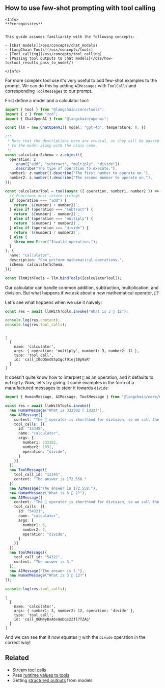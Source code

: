 ## How to use few-shot prompting with tool calling

```{=mdx}
<Info>
**Prerequisites**


This guide assumes familiarity with the following concepts:

- [Chat models](/oss/concepts/chat_models)
- [LangChain Tools](/oss/concepts/tools)
- [Tool calling](/oss/concepts/tool_calling)
- [Passing tool outputs to chat models](/oss/how-to/tool_results_pass_to_model/)

</Info>
```
For more complex tool use it's very useful to add few-shot examples to the prompt. We can do this by adding `AIMessages` with `ToolCalls` and corresponding `ToolMessages` to our prompt.

First define a model and a calculator tool:


```typescript
import { tool } from "@langchain/core/tools";
import { z } from "zod";
import { ChatOpenAI } from "@langchain/openai";

const llm = new ChatOpenAI({ model: "gpt-4o", temperature: 0, })

/**
 * Note that the descriptions here are crucial, as they will be passed along
 * to the model along with the class name.
 */
const calculatorSchema = z.object({
  operation: z
    .enum(["add", "subtract", "multiply", "divide"])
    .describe("The type of operation to execute."),
  number1: z.number().describe("The first number to operate on."),
  number2: z.number().describe("The second number to operate on."),
});

const calculatorTool = tool(async ({ operation, number1, number2 }) => {
  // Functions must return strings
  if (operation === "add") {
    return `${number1 + number2}`;
  } else if (operation === "subtract") {
    return `${number1 - number2}`;
  } else if (operation === "multiply") {
    return `${number1 * number2}`;
  } else if (operation === "divide") {
    return `${number1 / number2}`;
  } else {
    throw new Error("Invalid operation.");
  }
}, {
  name: "calculator",
  description: "Can perform mathematical operations.",
  schema: calculatorSchema,
});

const llmWithTools = llm.bindTools([calculatorTool]);
```
Our calculator can handle common addition, subtraction, multiplication, and division. But what happens if we ask about a new mathematical operator, `🦜`?

Let's see what happens when we use it naively:


```typescript
const res = await llmWithTools.invoke("What is 3 🦜 12");

console.log(res.content);
console.log(res.tool_calls);
```
```output

[
  {
    name: 'calculator',
    args: { operation: 'multiply', number1: 3, number2: 12 },
    type: 'tool_call',
    id: 'call_I0oQGmdESpIgcf91ej30p9aR'
  }
]
```
It doesn't quite know how to interpret `🦜` as an operation, and it defaults to `multiply`. Now, let's try giving it some examples in the form of a manufactured messages to steer it towards `divide`:


```typescript
import { HumanMessage, AIMessage, ToolMessage } from "@langchain/core/messages";

const res = await llmWithTools.invoke([
  new HumanMessage("What is 333382 🦜 1932?"),
  new AIMessage({
    content: "The 🦜 operator is shorthand for division, so we call the divide tool.",
    tool_calls: [{
      id: "12345",
      name: "calculator",
      args: {
        number1: 333382,
        number2: 1932,
        operation: "divide",
      }
    }]
  }),
  new ToolMessage({
    tool_call_id: "12345",
    content: "The answer is 172.558."
  }),
  new AIMessage("The answer is 172.558."),
  new HumanMessage("What is 6 🦜 2?"),
  new AIMessage({
    content: "The 🦜 operator is shorthand for division, so we call the divide tool.",
    tool_calls: [{
      id: "54321",
      name: "calculator",
      args: {
        number1: 6,
        number2: 2,
        operation: "divide",
      }
    }]
  }),
  new ToolMessage({
    tool_call_id: "54321",
    content: "The answer is 3."
  }),
  new AIMessage("The answer is 3."),
  new HumanMessage("What is 3 🦜 12?")
]);

console.log(res.tool_calls);
```
```output
[
  {
    name: 'calculator',
    args: { number1: 3, number2: 12, operation: 'divide' },
    type: 'tool_call',
    id: 'call_O6M4yDaA6s8oDqs2Zfl7TZAp'
  }
]
```
And we can see that it now equates `🦜` with the `divide` operation in the correct way!

## Related

- Stream [tool calls](/oss/how-to/tool_streaming/)
- Pass [runtime values to tools](/oss/how-to/tool_runtime)
- Getting [structured outputs](/oss/how-to/structured_output/) from models
